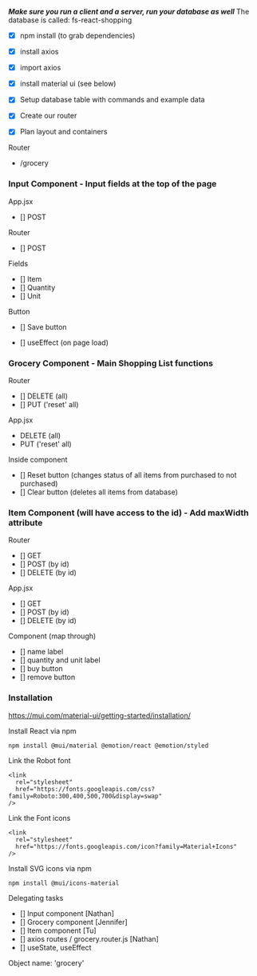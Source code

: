 **_Make sure you run a client and a server, run your database as well_**
The database is called: fs-react-shopping

-   [x] npm install (to grab dependencies)
-   [x] install axios
-   [x] import axios
-   [x] install material ui (see below)
-   [x] Setup database table with commands and example data
-   [x] Create our router

-   [x] Plan layout and containers

Router

-   /grocery

### Input Component - Input fields at the top of the page

App.jsx

-   [] POST

Router

-   [] POST

Fields

-   [] Item
-   [] Quantity
-   [] Unit

Button

-   [] Save button

-   [] useEffect (on page load)

### Grocery Component - Main Shopping List functions

Router

-   [] DELETE (all)
-   [] PUT ('reset' all)

App.jsx

-   DELETE (all)
-   PUT ('reset' all)

Inside component

-   [] Reset button (changes status of all items from purchased to not purchased)
-   [] Clear button (deletes all items from database)

### Item Component (will have access to the id) - Add maxWidth attribute

Router

-   [] GET
-   [] POST (by id)
-   [] DELETE (by id)

App.jsx

-   [] GET
-   [] POST (by id)
-   [] DELETE (by id)

Component (map through)

-   [] name label
-   [] quantity and unit label
-   [] buy button
-   [] remove button

### Installation

https://mui.com/material-ui/getting-started/installation/

Install React via npm

```
npm install @mui/material @emotion/react @emotion/styled
```

Link the Robot font

```
<link
  rel="stylesheet"
  href="https://fonts.googleapis.com/css?family=Roboto:300,400,500,700&display=swap"
/>
```

Link the Font icons

```
<link
  rel="stylesheet"
  href="https://fonts.googleapis.com/icon?family=Material+Icons"
/>
```

Install SVG icons via npm

```
npm install @mui/icons-material
```

Delegating tasks

-   [] Input component [Nathan]
-   [] Grocery component [Jennifer]
-   [] Item component [Tu]
-   [] axios routes / grocery.router.js [Nathan]
-   [] useState, useEffect

Object name: 'grocery'
